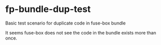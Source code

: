 # fp-bundle-dup-test
Basic test scenario for duplicate code in fuse-box bundle

It seems fuse-box does not see the code in the bundle exists more than once.
